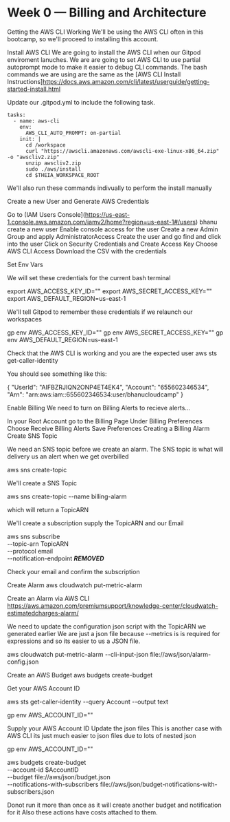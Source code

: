 # Week 0 — Billing and Architecture


Getting the AWS CLI Working
We'll be using the AWS CLI often in this bootcamp, so we'll proceed to installing this account.

Install AWS CLI
We are going to install the AWS CLI when our Gitpod enviroment lanuches.
We are are going to set AWS CLI to use partial autoprompt mode to make it easier to debug CLI commands.
The bash commands we are using are the same as the [AWS CLI Install Instructions]https://docs.aws.amazon.com/cli/latest/userguide/getting-started-install.html

Update our .gitpod.yml to include the following task.
```
tasks:
  - name: aws-cli
    env:
      AWS_CLI_AUTO_PROMPT: on-partial
    init: |
      cd /workspace
      curl "https://awscli.amazonaws.com/awscli-exe-linux-x86_64.zip" -o "awscliv2.zip"
      unzip awscliv2.zip
      sudo ./aws/install
      cd $THEIA_WORKSPACE_ROOT
```

We'll also run these commands indivually to perform the install manually

Create a new User and Generate AWS Credentials

Go to (IAM Users Console](https://us-east-1.console.aws.amazon.com/iamv2/home?region=us-east-1#/users) bhanu create a new user
Enable console access for the user
Create a new Admin Group and apply AdministratorAccess
Create the user and go find and click into the user
Click on Security Credentials and Create Access Key
Choose AWS CLI Access
Download the CSV with the credentials

Set Env Vars

We will set these credentials for the current bash terminal

export AWS_ACCESS_KEY_ID=""
export AWS_SECRET_ACCESS_KEY=""
export AWS_DEFAULT_REGION=us-east-1


We'll tell Gitpod to remember these credentials if we relaunch our workspaces

gp env AWS_ACCESS_KEY_ID=""
gp env AWS_SECRET_ACCESS_KEY=""
gp env AWS_DEFAULT_REGION=us-east-1

Check that the AWS CLI is working and you are the expected user
aws sts get-caller-identity


You should see something like this:

{
    "UserId": "AIFBZRJIQN2ONP4ET4EK4",
    "Account": "655602346534",
    "Arn": "arn:aws:iam::655602346534:user/bhanucloudcamp"
}

Enable Billing
We need to turn on Billing Alerts to recieve alerts...

In your Root Account go to the Billing Page
Under Billing Preferences Choose Receive Billing Alerts
Save Preferences
Creating a Billing Alarm
Create SNS Topic




We need an SNS topic before we create an alarm.
The SNS topic is what will delivery us an alert when we get overbilled

aws sns create-topic


We'll create a SNS Topic

aws sns create-topic --name billing-alarm

which will return a TopicARN

We'll create a subscription supply the TopicARN and our Email

aws sns subscribe \
    --topic-arn TopicARN \
    --protocol email \
    --notification-endpoint ***REMOVED***

Check your email and confirm the subscription

Create Alarm
aws cloudwatch put-metric-alarm


Create an Alarm via AWS CLI
https://aws.amazon.com/premiumsupport/knowledge-center/cloudwatch-estimatedcharges-alarm/

We need to update the configuration json script with the TopicARN we generated earlier
We are just a json file because --metrics is is required for expressions and so its easier to us a JSON file.

aws cloudwatch put-metric-alarm --cli-input-json file://aws/json/alarm-config.json






Create an AWS Budget
aws budgets create-budget

Get your AWS Account ID

aws sts get-caller-identity --query Account --output text

gp env AWS_ACCOUNT_ID=""

Supply your AWS Account ID
Update the json files
This is another case with AWS CLI its just much easier to json files due to lots of nested json

gp env AWS_ACCOUNT_ID=""

aws budgets create-budget \
    --account-id $AccountID \
    --budget file://aws/json/budget.json \
    --notifications-with-subscribers file://aws/json/budget-notifications-with-subscribers.json


Donot run it more than once as it will create another budget and notification for it
Also these actions have costs attached to them.

